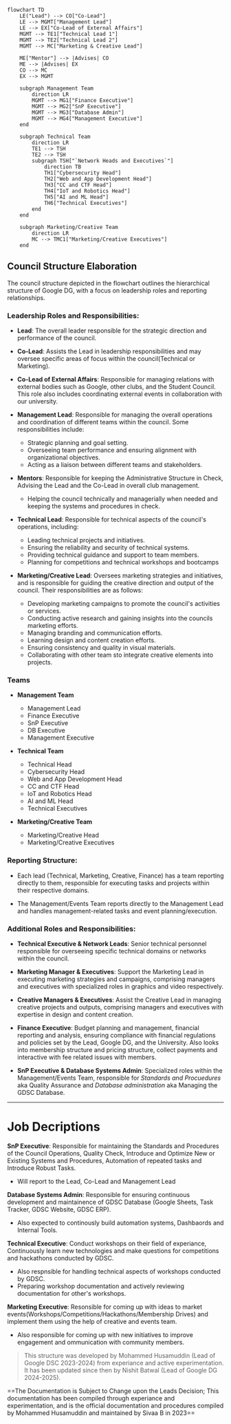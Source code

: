 ```mermaid
flowchart TD
    LE("Lead") --> CO["Co-Lead"]
    LE --> MGMT["Management Lead"]
    LE --> EX["Co-Lead of External Affairs"]
    MGMT --> TE1["Technical Lead 1"]
    MGMT --> TE2["Technical Lead 2"]
    MGMT --> MC["Marketing & Creative Lead"]

    ME["Mentor"] --> |Advises| CO
    ME --> |Advises| EX
    CO --> MC
    EX --> MGMT

    subgraph Management Team
        direction LR
        MGMT --> MG1["Finance Executive"]
        MGMT --> MG2["SnP Executive"]
        MGMT --> MG3["Database Admin"]
        MGMT --> MG4["Management Executive"]
    end

    subgraph Technical Team
        direction LR
        TE1 --> TSH
        TE2 --> TSH
        subgraph TSH["`Network Heads and Executives`"]
            direction TB
            TH1["Cybersecurity Head"]
            TH2["Web and App Development Head"]
            TH3["CC and CTF Head"]
            TH4["IoT and Robotics Head"]
            TH5["AI and ML Head"]
            TH6["Technical Executives"]
        end
    end

    subgraph Marketing/Creative Team
        direction LR
        MC --> TMC1["Marketing/Creative Executives"]
    end
```
## Council Structure Elaboration

The council structure depicted in the flowchart outlines the hierarchical structure of Google DG, with a focus on leadership roles and reporting relationships. 

### Leadership Roles and Responsibilities:

- **Lead**: The overall leader responsible for the strategic direction and performance of the council.

- **Co-Lead**: Assists the Lead in leadership responsibilities and may oversee specific areas of focus within the council(Technical or Marketing).

- **Co-Lead of External Affairs**: Responsible for managing relations with external bodies such as Google, other clubs, and the Student Council. This role also includes coordinating external events in collaboration with our university.

- **Management Lead**: Responsible for managing the overall operations and coordination of different teams within the council. Some responsibilities include:
    - Strategic planning and goal setting.
    - Overseeing team performance and ensuring alignment with organizational objectives.
    - Acting as a liaison between different teams and stakeholders.

- **Mentors**: Responsible for keeping the Administrative Structure in Check, Advising the Lead and the Co-Lead in overall club management.
  - Helping the council technically and managerially when needed and keeping the systems and procedures in check.

- **Technical Lead**: Responsible for technical aspects of the council's operations, including:
    - Leading technical projects and initiatives.
    - Ensuring the reliability and security of technical systems.
    - Providing technical guidance and support to team members.
    - Planning for competitions and technical workshops and bootcamps

- **Marketing/Creative Lead**: Oversees marketing strategies and initiatives, and is responsible for guiding the creative direction and output of the council. Their responsibilities are as follows:
    - Developing marketing campaigns to promote the council's activities or services.
    - Conducting active research and gaining insights into the councils marketing efforts.
    - Managing branding and communication efforts.
    - Learning design and content creation efforts.
    - Ensuring consistency and quality in visual materials.
    - Collaborating with other team sto integrate creative elements into projects.
 
### Teams

- **Management Team**
    - Management Lead
    - Finance Executive
    - SnP Executive
    - DB Executive
    - Management Executive
 
- **Technical Team**
    - Technical Head
    - Cybersecurity Head
    - Web and App Development Head
    - CC and CTF Head
    - IoT and Robotics Head
    - AI and ML Head
    - Technical Executives

- **Marketing/Creative Team**
    - Marketing/Creative Head
    - Marketing/Creative Executives

### Reporting Structure:

- Each lead (Technical, Marketing, Creative, Finance) has a team reporting directly to them, responsible for executing tasks and projects within their respective domains.

- The Management/Events Team reports directly to the Management Lead and handles management-related tasks and event planning/execution.

### Additional Roles and Responsibilities:

- **Technical Executive & Network Leads**: Senior technical personnel responsible for overseeing specific technical domains or networks within the council.

- **Marketing Manager & Executives**: Support the Marketing Lead in executing marketing strategies and campaigns, comprising managers and executives with specialized roles in graphics and video respectively.

- **Creative Managers & Executives**: Assist the Creative Lead in managing creative projects and outputs, comprising managers and executives with expertise in design and content creation.

- **Finance Executive**: Budget planning and management, financial reporting and analysis, ensuring compliance with financial regulations and policies set by the Lead, Google DG, and the University. Also looks into membership structure and pricing structure, collect payments and interactive with fee related issues with members.

- **SnP Executive & Database Systems Admin**: Specialized roles within the Management/Events Team, responsible for _Standards and Procuedures_ aka Quality Assurance and _Database administration_ aka Managing the GDSC Database.
---

# Job Decriptions

**SnP Executive**: Responsible for maintaining the Standards and Procedures of the Council Operations, Quality Check, Introduce and Optimize New or Existing Systems and Procedures, Automation of repeated tasks and Introduce Robust Tasks.

- Will report to the Lead, Co-Lead and Management Lead

**Database Systems Admin**: Responsible for ensuring continuous development and maintainence of GDSC Database (Google Sheets, Task Tracker, GDSC Website, GDSC ERP).

- Also expected to continously build automation systems, Dashbaords and Internal Tools.

**Technical Executive**: Conduct workshops on their field of experiance, Continuously learn new technologies and make questions for competitions and hackathons conducted by GDSC.

- Also respnsible for handling technical aspects of workshops conducted by GDSC.
- Preparing workshop documentation and actively reviewing documentation for other's workshops.

**Marketing Executive**: Resonsible for coming up with ideas to market events(Workshops/Competitions/Hackathons/Membership Drives) and implement them using the help of creative and events team.
- Also responsible for coming up with new initiatives to improve engagement and ommunication with community members.

> This structure was developed by Mohammed Husamuddin (Lead of Google DSC 2023-2024) from experiance and active experimentation. It has been updated since then by Nishit Batwal (Lead of Google DG 2024-2025).

  ==The Documentation is Subject to Change upon the Leads Decision; This documentation has been compiled through experiance and experimentation, and is the official documentation and procedures compiled by Mohammed Husamuddin and maintained by Sivaa B in 2023==

